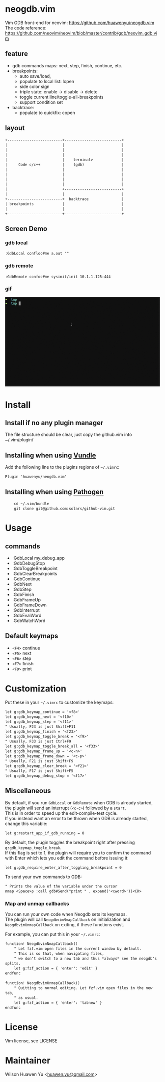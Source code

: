 # neogdb.vim
Vim GDB front-end for neovim: https://github.com/huawenyu/neogdb.vim  
The code reference: https://github.com/neovim/neovim/blob/master/contrib/gdb/neovim_gdb.vim  

## feature
  - gdb commands maps: next, step, finish, continue, etc.
  - breakpoints:
    + auto save/load,
    + populate to local list: lopen
    + side color sign
    + triple state: enable -> disable -> delete
    + toggle current line/toggle-all-breakpoints
    + support condition set
  - backtrace:
    + populate to quickfix: copen

## layout

```
+-------------------------+--------------------------+
|                         |                          |
|                         |                          |
|                         |                          |
|                         |    terminal>             |
|     Code c/c++          |    (gdb)                 |
|                         |                          |
|                         |                          |
|                         |                          |
|                         |                          |
|                         +--------------------------+
|                         |                          |
+-------------------------+  backtrace               |
| breakpoints             |                          |
|                         |                          |
+-------------------------+--------------------------+

```
## Screen Demo

### gdb local

    :GdbLocal confloc#me a.out ""

### gdb remote

    :GdbRemote confos#me sysinit/init 10.1.1.125:444

### gif

[![screen](./screen.gif)](#features)

# Install

## Install if no any plugin manager

The file structure should be clear, just copy the github.vim into ~/.vim/plugin/

## Installing when using [Vundle](https://github.com/VundleVim/Vundle.vim)

Add the following line to the plugins regions of ``~/.vimrc``:

```vim
Plugin 'huawenyu/neogdb.vim'
```

## Installing when using [Pathogen](https://github.com/tpope/vim-pathogen)

```Shell
    cd ~/.vim/bundle
    git clone git@github.com:solars/github-vim.git
```

# Usage

## commands
  - :GdbLocal my_debug_app
  - :GdbDebugStop
  - :GdbToggleBreakpoint
  - :GdbClearBreakpoints
  - :GdbContinue
  - :GdbNext
  - :GdbStep
  - :GdbFinish
  - :GdbFrameUp
  - :GdbFrameDown
  - :GdbInterrupt
  - :GdbEvalWord
  - :GdbWatchWord

## Default keymaps
  - `<F4>` continue
  - `<F5>` next
  - `<F6>` step
  - `<F7>` finish
  - `<F9>` print <var>

# Customization

Put these in your ``~/.vimrc`` to customize the keymaps:

```vim
let g:gdb_keymap_continue = '<f8>'
let g:gdb_keymap_next = '<f10>'
let g:gdb_keymap_step = '<f11>'
" Usually, F23 is just Shift+F11
let g:gdb_keymap_finish = '<f23>'
let g:gdb_keymap_toggle_break = '<f9>'
" Usually, F33 is just Ctrl+F9
let g:gdb_keymap_toggle_break_all = '<f33>'
let g:gdb_keymap_frame_up = '<c-n>'
let g:gdb_keymap_frame_down = '<c-p>'
" Usually, F21 is just Shift+F9
let g:gdb_keymap_clear_break = '<f21>'
" Usually, F17 is just Shift+F5
let g:gdb_keymap_debug_stop = '<f17>'
```

## Miscellaneous

By default, if you run ``GdbLocal`` or ``GdbRemote`` when GDB is already started,  
the plugin will send an interrupt (``<c-c>``) followed by a ``start``.  
This is in order to speed up the edit-compile-test cycle.  
If you instead want an error to be thrown when GDB is already started, change this variable:

```vim
let g:restart_app_if_gdb_running = 0
```

By default, the plugin toggles the breakpoint right after pressing ``g:gdb_keymap_toggle_break``.  
If this flag is set to 1, the plugin will require you to confirm the command with Enter which lets you edit the command before issuing it:

```vim
let g:gdb_require_enter_after_toggling_breakpoint = 0
```

To send your own commands to GDB:

```vim
" Prints the value of the variable under the cursor
nmap <Space>p :call gdb#Send("print " . expand('<cword>'))<CR>
```

### Map and unmap callbacks

You can run your own code when Neogdb sets its keymaps.  
The plugin will call ``NeogdbvimNmapCallback`` on initialization and ``NeogdbvimUnmapCallback`` on exiting, if these functions exist.  

For example, you can put this in your ``~/.vimrc``:

```vim
function! NeogdbvimNmapCallback()
    " Let fzf.vim open files in the current window by default.
    " This is so that, when navigating files,
    " we don't switch to a new tab and thus *always* see the neogdb's splits. 
    let g:fzf_action = { 'enter': 'edit' }
endfunc

function! NeogdbvimUnmapCallback()
    " Quitting to normal editing. Let fzf.vim open files in the new tab,
    " as usual.
    let g:fzf_action = { 'enter': 'tabnew' }
endfunc
```

# License
Vim license, see LICENSE

# Maintainer
Wilson Huawen Yu <[huawen.yu@gmail.com](mailto:huawen.yu@gmail.com)>
